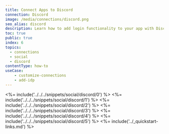 ```yaml
---
title: Connect Apps to Discord
connection: Discord
image: /media/connections/discord.png
seo_alias: discord
description: Learn how to add login functionality to your app with Discord. You will need to obtain a Client ID and Client Secret for Discord.
toc: true
public: true
index: 6
topics:
  - connections
  - social
  - discord
contentType: how-to
useCase:
    - customize-connections
    - add-idp
---
```

<%= include('../../../snippets/social/discord/0') %> 
<%= include('../../../snippets/social/discord/1') %> 
<%= include('../../../snippets/social/discord/2') %> 
<%= include('../../../snippets/social/discord/3') %> 
<%= include('../../../snippets/social/discord/4') %> 
<%= include('../../../snippets/social/discord/5') %> 
<%= include('../_quickstart-links.md') %>

